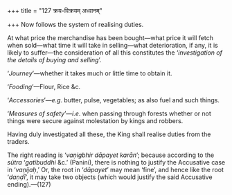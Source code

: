 +++
title = "127 क्रय-विक्रयम् अध्वानम्"

+++
Now follows the system of realising duties.

At what price the merchandise has been bought—what price it will fetch
when sold—what time it will take in selling—what deterioration, if any,
it is likely to suffer—the consideration of all this constitutes the
‘*investigation of the details of buying and selling*’.

‘*Journey*’—whether it takes much or little time to obtain it.

‘*Fooding*’—Flour, Rice &c.

‘*Accessories*’—*e.g*. butter, pulse, vegetables; as also fuel and such
things.

‘*Measures of safety*’—*i.e*. when passing through forests whether or
not things were secure against molestation by kings and robbers.

Having duly investigated all these, the King shall realise duties from
the traders.

The right reading is ‘*vaṇigbhir dāpayet karān*’; because according to
the *sūtra* ‘*gatibuddhi* &c.’ (Panini), there is nothing to justify the
Accusative case in ‘*vaṇijaḥ*,’ Or, the root in ‘*dāpayet*’ may mean
‘fine’, and hence like the root ‘*daṇḍī*’, it may take two objects
(which would justify the said Accusative ending).—(127)


